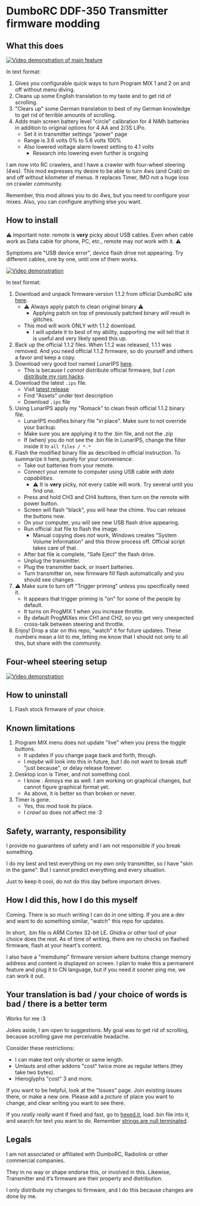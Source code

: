 # DumboRC DDF-350 Transmitter firmware modding

## What this does

[![Video demonstration of main feature](https://img.youtube.com/vi/AhQe9XWsPlI/hqdefault.jpg)](https://www.youtube.com/embed/AhQe9XWsPlI)

In text format:

1. Gives you configurable quick ways to turn Program MIX 1 and 2 on and off without menu diving.
2. Cleans up some English translation to my taste and to get rid of scrolling.
3. "Clears up" some German translation to best of my German knowledge to get rid of terrible amounts of scrolling.
4. Adds main screen battery level "circle" calibration for 4 NiMh batteries in addition to original options for 4 AA and 2/3S LiPo.
    * Set it in transmitter settings "power" page
    * Range is 3.6 volts 0% to 5.6 volts 100%
    * Also lowered voltage alarm lowest setting to 4.1 volts
        * Research into lowering even further is ongoing

I am now into RC crawlers, and I have a crawler with four-wheel steering (4ws). This mod expresses my desire to be able to turn 4ws (and Crab) on and off without kilometer of menus. It replaces Timer, IMO not a huge loss on crawler community.

Remember, this mod allows you to do 4ws, but you need to configure your mixes. Also, you can configure anything else you want.

## How to install

⚠️ Important note: remote is **very** picky about USB cables. Even when cable work as Data cable for phone, PC, etc., remote may *not* work with it. ⚠️

Symptoms are "USB device error", device flash drive not appearing. Try different cables, one by one, until one of them works.

[![Video demonstration](https://img.youtube.com/vi/8Tg5iURBdxE/hqdefault.jpg)](https://youtu.be/8Tg5iURBdxE)

In text format:

1. Download and unpack firmware version 1.1.2 from official DumboRC site [here](https://www.dumborc.com/?page_id=930).
    * ⚠️ Always apply patch to clean original binary ⚠️
        * Applying patch on top of previously patched binary _will_ result in glitches.
    * This mod will work ONLY with 1.1.2 download.
        * I will update it to best of my ability, supporting me will tell that it is useful and very likely speed this up.
2. Back up the official 1.1.2 files. When 1.1.2 was released, 1.1.1 was removed. And you need official 1.1.2 firmware, so do yourself and others a favor and keep a copy.
3. Download very good tool named LunarIPS [here](https://fusoya.eludevisibility.org/lips).
    * This is because I _cannot_ distribute official firmware, but I _can_ [distribute my rom hacks](https://en.wikipedia.org/wiki/ROM_hacking#Distribution).
4. Download the latest `.ips` file.
    * Visit [latest release](https://github.com/ELynx/ddf-350-modding/releases/latest)
    * Find "Assets" under text description
    * Download `.ips` file
5. Using LunarIPS apply my "Romack" to clean fresh official 1.1.2 binary file.
    * LunarIPS modifies binary file "in place". Make sure to not override your backup.
    * Make sure you are applying it to the .bin file, and not the .zip
    * If (when) you do not see the .bin file in LunarIPS, change the filter inside it to `all files / *.*`
6. Flash the modified binary file as described in official instruction. To summarize it here, purely for your convenience:
    * Take out batteries from your remote.
    * Connect your remote to computer using USB cable _with data capabilities_.
       * ⚠️ It is **very** picky, not every cable will work. Try several until you find one.
    * Press and hold CH3 and CH4 buttons, then turn on the remote with power button.
    * Screen will flash "black", you will hear the chime. You can release the buttons now.
    * On your computer, you will see new USB flash drive appearing.
    * Run official .bat file to flash the image.
        * Manual copying does _not_ work, Windows creates "System Volume Information" and this throw process off. Official script takes care of that.
    * After bat file is complete, "Safe Eject" the flash drive.
    * Unplug the transmitter.
    * Plug the transmitter back, or insert batteries.
    * Turn transmitter on, new firmware fill flash automatically and you should see changes.
7. ⚠️ Make sure to turn off "Trigger priming" unless you specifically need it.
    * It appears that trigger priming is "on" for some of the people by default.
    * It turns on ProgMIX 1 when you increase throttle.
    * By default ProgMIXes mix CH1 and CH2, so you get very unexpected cross-talk between steering and throttle.
8. Enjoy! Drop a star on this repo, "watch" it for future updates. These numbers mean a lot to me, letting me know that I should not only to all this, but share with the community.

## Four-wheel steering setup

[![Video demonstration](https://img.youtube.com/vi/32zv6zOlYxQ/hqdefault.jpg)](https://youtu.be/32zv6zOlYxQ)

## How to uninstall

1. Flash stock firmware of your choice.

## Known limitations

1. Program MIX menu does not update "live" when you press the toggle buttons.
    * It updates if you change page back and forth, though.
    * I _maybe_ will look into this in future, but I do not want to break stuff "just because", or delay release forever.
2. Desktop icon is Timer, and not something cool.
    * I know . Annoys me as well. I am working on graphical changes, but cannot figure graphical format yet.
    * As above, it is better so than broken or never.
3. Timer is gone.
    * Yes, this mod took its place.
    * I _crawl_ so does not affect me :3

## Safety, warranty, responsibility

I provide no guarantees of safety and I am not responsible if you break something.

I do my best and test everything on my own only transmitter, so I have "skin in the game". But I cannot predict everything and every situation.

Just to keep it cool, do not do this day before important drives.

## How I did this, how I do this myself

Coming. There is so much writing I can do in one sitting. If you are a dev and want to do something similar, "watch" this repo for updates.

In short, .bin file is ARM Cortex 32-bit LE. Ghidra or other tool of your choice does the rest. As of time of writing, there are no checks on flashed firmware, flash at your heart's content.

I also have a "memdump" firmware version where buttons change memory address and content is displayed on screen. I plan to make this a permanent feature and plug it to CN language, but if you need it sooner ping me, we can work it out.

## Your translation is bad / your choice of words is bad / there is a better term

Works for me :3

Jokes aside, I am open to suggestions. My goal was to get rid of scrolling, because scrolling gave me perceivable headache.

Consider these restrictions:

* I can make text only shorter or same length.
* Umlauts and other addons "cost" twice more as regular letters (they take two bytes).
* Hieroglyphs "cost" 3 and more.

If you want to be helpful, look at the "Issues" page. Join existing issues there, or make a new one. Please add a *picture* of place you want to change, and clear writing you want to see there.

If you _really really_ want if fixed and fast, go to [hexed.it](https://hexed.it), load .bin file into it, and search for text you want to do. Remember [strings are null terminated](https://en.wikipedia.org/wiki/Null-terminated_string).

## Legals

I am not associated or affiliated with DumboRC, Radiolink or other commercial companies.

They in no way or shape endorse this, or involved in this. Likewise, Transmitter and it‘s firmware are their property and distribution.

I only distribute my changes to firmware, and I do this because changes are done by me.
